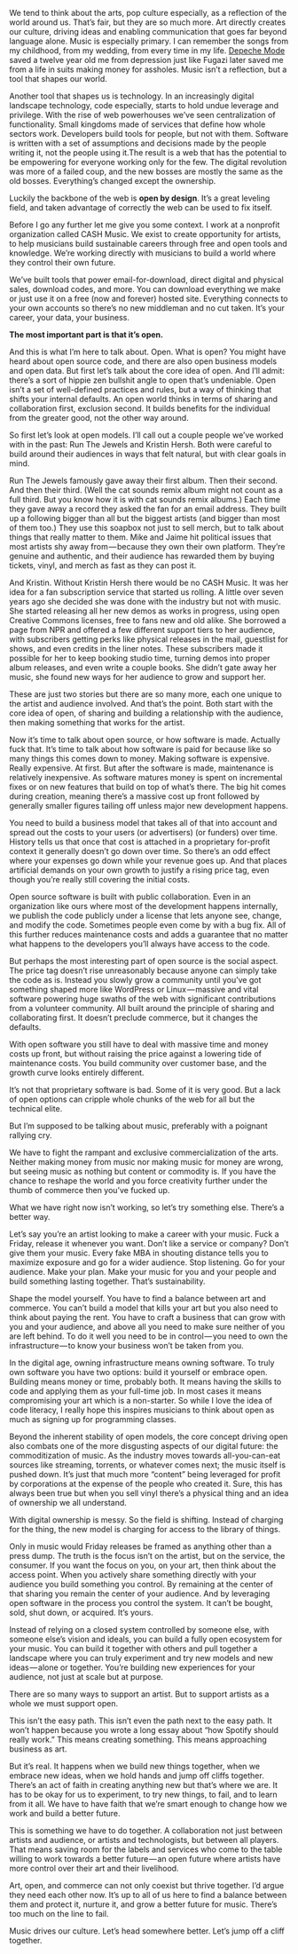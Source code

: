 We tend to think about the arts, pop culture especially, as a reflection of the world around us. That’s fair, but they are so much more. Art directly creates our culture, driving ideas and enabling communication that goes far beyond language alone. Music is especially primary. I can remember the songs from my childhood, from my wedding, from every time in my life. [Depeche Mode](http://www.depechemode.com/) saved a twelve year old me from depression just like Fugazi later saved me from a life in suits making money for assholes. Music isn’t a reflection, but a tool that shapes our world.

Another tool that shapes us is technology. In an increasingly digital landscape technology, code especially, starts to hold undue leverage and privilege. With the rise of web powerhouses we’ve seen centralization of functionality. Small kingdoms made of services that define how whole sectors work. Developers build tools for people, but not with them. Software is written with a set of assumptions and decisions made by the people writing it, not the people using it.The result is a web that has the potential to be empowering for everyone working only for the few. The digital revolution was more of a failed coup, and the new bosses are mostly the same as the old bosses. Everything’s changed except the ownership.

Luckily the backbone of the web is **open by design**. It’s a great leveling field, and taken advantage of correctly the web can be used to fix itself.

Before I go any further let me give you some context. I work at a nonprofit organization called CASH Music. We exist to create opportunity for artists, to help musicians build sustainable careers through free and open tools and knowledge. We’re working directly with musicians to build a world where they control their own future.

We’ve built tools that power email-for-download, direct digital and physical sales, download codes, and more. You can download everything we make or just use it on a free (now and forever) hosted site. Everything connects to your own accounts so there’s no new middleman and no cut taken. It’s your career, your data, your business.

**The most important part is that it’s open.**

And this is what I’m here to talk about. Open. What is open? You might have heard about open source code, and there are also open business models and open data. But first let’s talk about the core idea of open. And I’ll admit: there’s a sort of hippie zen bullshit angle to open that’s undeniable. Open isn’t a set of well-defined practices and rules, but a way of thinking that shifts your internal defaults. An open world thinks in terms of sharing and collaboration first, exclusion second. It builds benefits for the individual from the greater good, not the other way around.

So first let’s look at open models. I’ll call out a couple people we’ve worked with in the past: Run The Jewels and Kristin Hersh. Both were careful to build around their audiences in ways that felt natural, but with clear goals in mind.

Run The Jewels famously gave away their first album. Then their second. And then their third. (Well the cat sounds remix album might not count as a full third. But you know how it is with cat sounds remix albums.) Each time they gave away a record they asked the fan for an email address. They built up a following bigger than all but the biggest artists (and bigger than most of them too.) They use this soapbox not just to sell merch, but to talk about things that really matter to them. Mike and Jaime hit political issues that most artists shy away from — because they own their own platform. They’re genuine and authentic, and their audience has rewarded them by buying tickets, vinyl, and merch as fast as they can post it.

And Kristin. Without Kristin Hersh there would be no CASH Music. It was her idea for a fan subscription service that started us rolling. A little over seven years ago she decided she was done with the industry but not with music. She started releasing all her new demos as works in progress, using open Creative Commons licenses, free to fans new and old alike. She borrowed a page from NPR and offered a few different support tiers to her audience, with subscribers getting perks like physical releases in the mail, guestlist for shows, and even credits in the liner notes. These subscribers made it possible for her to keep booking studio time, turning demos into proper album releases, and even write a couple books. She didn’t gate away her music, she found new ways for her audience to grow and support her.

These are just two stories but there are so many more, each one unique to the artist and audience involved. And that’s the point. Both start with the core idea of open, of sharing and building a relationship with the audience, then making something that works for the artist.

Now it’s time to talk about open source, or how software is made. Actually fuck that. It’s time to talk about how software is paid for because like so many things this comes down to money. Making software is expensive. Really expensive. At first. But after the software is made, maintenance is relatively inexpensive. As software matures money is spent on incremental fixes or on new features that build on top of what’s there. The big hit comes during creation, meaning there’s a massive cost up front followed by generally smaller figures tailing off unless major new development happens.

You need to build a business model that takes all of that into account and spread out the costs to your users (or advertisers) (or funders) over time. History tells us that once that cost is attached in a proprietary for-profit context it generally doesn’t go down over time. So there’s an odd effect where your expenses go down while your revenue goes up. And that places artificial demands on your own growth to justify a rising price tag, even though you’re really still covering the initial costs.

Open source software is built with public collaboration. Even in an organization like ours where most of the development happens internally, we publish the code publicly under a license that lets anyone see, change, and modify the code. Sometimes people even come by with a bug fix. All of this further reduces maintenance costs and adds a guarantee that no matter what happens to the developers you’ll always have access to the code.

But perhaps the most interesting part of open source is the social aspect. The price tag doesn’t rise unreasonably because anyone can simply take the code as is. Instead you slowly grow a community until you’ve got something shaped more like WordPress or Linux — massive and vital software powering huge swaths of the web with significant contributions from a volunteer community. All built around the principle of sharing and collaborating first. It doesn’t preclude commerce, but it changes the defaults.

With open software you still have to deal with massive time and money costs up front, but without raising the price against a lowering tide of maintenance costs. You build community over customer base, and the growth curve looks entirely different.

It’s not that proprietary software is bad. Some of it is very good. But a lack of open options can cripple whole chunks of the web for all but the technical elite.

But I’m supposed to be talking about music, preferably with a poignant rallying cry.

We have to fight the rampant and exclusive commercialization of the arts. Neither making money from music nor making music for money are wrong, but seeing music as nothing but content or commodity is. If you have the chance to reshape the world and you force creativity further under the thumb of commerce then you’ve fucked up.

What we have right now isn’t working, so let’s try something else. There’s a better way.

Let’s say you’re an artist looking to make a career with your music. Fuck a Friday, release it whenever you want. Don’t like a service or company? Don’t give them your music. Every fake MBA in shouting distance tells you to maximize exposure and go for a wider audience. Stop listening. Go for your audience. Make your plan. Make your music for you and your people and build something lasting together. That’s sustainability.

Shape the model yourself. You have to find a balance between art and commerce. You can’t build a model that kills your art but you also need to think about paying the rent. You have to craft a business that can grow with you and your audience, and above all you need to make sure neither of you are left behind. To do it well you need to be in control — you need to own the infrastructure — to know your business won’t be taken from you.

In the digital age, owning infrastructure means owning software. To truly own software you have two options: build it yourself or embrace open. Building means money or time, probably both. It means having the skills to code and applying them as your full-time job. In most cases it means compromising your art which is a non-starter. So while I love the idea of code literacy, I really hope this inspires musicians to think about open as much as signing up for programming classes.

Beyond the inherent stability of open models, the core concept driving open also combats one of the more disgusting aspects of our digital future: the commoditization of music. As the industry moves towards all-you-can-eat sources like streaming, torrents, or whatever comes next; the music itself is pushed down. It’s just that much more “content” being leveraged for profit by corporations at the expense of the people who created it. Sure, this has always been true but when you sell vinyl there’s a physical thing and an idea of ownership we all understand.

With digital ownership is messy. So the field is shifting. Instead of charging for the thing, the new model is charging for access to the library of things.

Only in music would Friday releases be framed as anything other than a press dump. The truth is the focus isn’t on the artist, but on the service, the consumer. If you want the focus on you, on your art, then think about the access point. When you actively share something directly with your audience you build something you control. By remaining at the center of that sharing you remain the center of your audience. And by leveraging open software in the process you control the system. It can’t be bought, sold, shut down, or acquired. It’s yours.

Instead of relying on a closed system controlled by someone else, with someone else’s vision and ideals, you can build a fully open ecosystem for your music. You can build it together with others and pull together a landscape where you can truly experiment and try new models and new ideas — alone or together. You’re building new experiences for your audience, not just at scale but at purpose.

There are so many ways to support an artist. But to support artists as a whole we must support open.

This isn’t the easy path. This isn’t even the path next to the easy path. It won’t happen because you wrote a long essay about “how Spotify should really work.” This means creating something. This means approaching business as art.

But it’s real. It happens when we build new things together, when we embrace new ideas, when we hold hands and jump off cliffs together. There’s an act of faith in creating anything new but that’s where we are. It has to be okay for us to experiment, to try new things, to fail, and to learn from it all. We have to have faith that we’re smart enough to change how we work and build a better future.

This is something we have to do together. A collaboration not just between artists and audience, or artists and technologists, but between all players. That means saving room for the labels and services who come to the table willing to work towards a better future — an open future where artists have more control over their art and their livelihood.

Art, open, and commerce can not only coexist but thrive together. I’d argue they need each other now. It’s up to all of us here to find a balance between them and protect it, nurture it, and grow a better future for music. There’s too much on the line to fail.

Music drives our culture. Let’s head somewhere better. Let’s jump off a cliff together.
